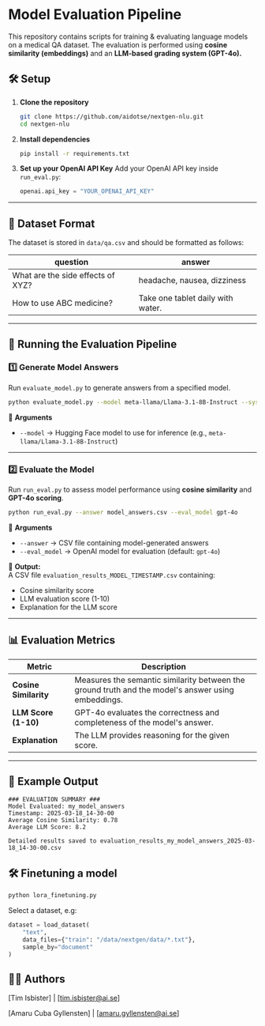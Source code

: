 # Model Evaluation Pipeline

This repository contains scripts for training & evaluating language models on a medical QA dataset. The evaluation is performed using **cosine similarity (embeddings)** and an **LLM-based grading system (GPT-4o).** 

## 🛠 Setup

1. **Clone the repository**
   ```bash
   git clone https://github.com/aidotse/nextgen-nlu.git
   cd nextgen-nlu
   ```

2. **Install dependencies**
   ```bash
   pip install -r requirements.txt
   ```

3. **Set up your OpenAI API Key**
   Add your OpenAI API key inside `run_eval.py`:
   ```python
   openai.api_key = "YOUR_OPENAI_API_KEY"
   ```

---

## 📌 Dataset Format

The dataset is stored in `data/qa.csv` and should be formatted as follows:

| question | answer |
|----------|--------|
| What are the side effects of XYZ? | headache, nausea, dizziness |
| How to use ABC medicine? | Take one tablet daily with water. |

---

## 🚀 Running the Evaluation Pipeline

### **1️⃣ Generate Model Answers**
Run `evaluate_model.py` to generate answers from a specified model.
```bash
python evaluate_model.py --model meta-llama/Llama-3.1-8B-Instruct --system_prompt config/system_prompt.txt
```
🔹 **Arguments**  
- `--model` → Hugging Face model to use for inference (e.g., `meta-llama/Llama-3.1-8B-Instruct`)

---

### **2️⃣ Evaluate the Model**
Run `run_eval.py` to assess model performance using **cosine similarity** and **GPT-4o scoring**.
```bash
python run_eval.py --answer model_answers.csv --eval_model gpt-4o
```
🔹 **Arguments**  
- `--answer` → CSV file containing model-generated answers  
- `--eval_model` → OpenAI model for evaluation (default: `gpt-4o`)  

📌 **Output:**  
A CSV file `evaluation_results_MODEL_TIMESTAMP.csv` containing:
- Cosine similarity score
- LLM evaluation score (1-10)
- Explanation for the LLM score

---

## 📊 Evaluation Metrics

| Metric | Description |
|--------|------------|
| **Cosine Similarity** | Measures the semantic similarity between the ground truth and the model's answer using embeddings. |
| **LLM Score (1-10)** | GPT-4o evaluates the correctness and completeness of the model's answer. |
| **Explanation** | The LLM provides reasoning for the given score. |

---

## 📌 Example Output

```
### EVALUATION SUMMARY ###
Model Evaluated: my_model_answers
Timestamp: 2025-03-18_14-30-00
Average Cosine Similarity: 0.78
Average LLM Score: 8.2

Detailed results saved to evaluation_results_my_model_answers_2025-03-18_14-30-00.csv
```
## 🛠️ Finetuning a model
```bash
python lora_finetuning.py
```
Select a dataset, e.g:
```python
dataset = load_dataset(
    "text",
    data_files={"train": "/data/nextgen/data/*.txt"},
    sample_by="document"
)
```
## 👨‍💻 Authors
[Tim Isbister]  | [tim.isbister@ai.se]

[Amaru Cuba Gyllensten] | [amaru.gyllensten@ai.se]
